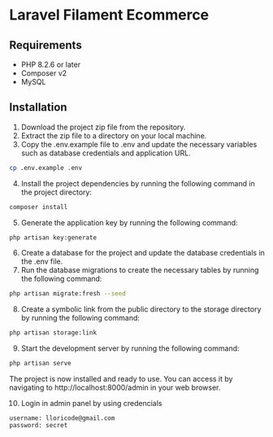 # Laravel Filament Ecommerce


## Requirements

- PHP 8.2.6 or later
- Composer v2
- MySQL

## Installation

1. Download the project zip file from the repository.
2. Extract the zip file to a directory on your local machine.
3. Copy the .env.example file to .env and update the necessary variables such as database credentials and application URL.

```bash
cp .env.example .env
```

4. Install the project dependencies by running the following command in the project directory:

```bash
composer install
```

5. Generate the application key by running the following command:

```bash
php artisan key:generate
```

6. Create a database for the project and update the database credentials in the .env file.
7. Run the database migrations to create the necessary tables by running the following command:

```bash
php artisan migrate:fresh --seed
```

8. Create a symbolic link from the public directory to the storage directory by running the following command:

```bash
php artisan storage:link
```

9. Start the development server by running the following command:

```bash
php artisan serve
```

The project is now installed and ready to use. You can access it by navigating to http://localhost:8000/admin in your web browser.

10. Login in admin panel by using credencials
```
username: lloricode@gmail.com
password: secret
```
